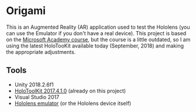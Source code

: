 # Origami

This is an Augmented Reality (AR) application used to test the Hololens (you can use the Emulator if you don't have a real device).
This project is based on the [Microsoft Academy course](https://docs.microsoft.com/en-us/windows/mixed-reality/holograms-101e), but the course is a little outdated, so I am using the latest HoloTooKit available today (September, 2018) and making the appropriate adjustments.

## Tools

* Unity 2018.2.6f1
* [HoloToolKit 2017.4.1.0](https://github.com/Microsoft/MixedRealityToolkit-Unity/releases) (already on this project)
* Visual Studio 2017
* [Hololens emulator](https://docs.microsoft.com/en-us/windows/mixed-reality/using-the-hololens-emulator) (or the Hololens device itself)
